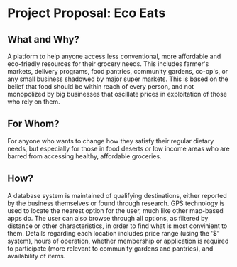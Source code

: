 # Project Proposal: Eco Eats

## What and Why?
A platform to help anyone access less conventional, more affordable and eco-friedly resources for their grocery needs. This includes farmer's markets, delivery programs, food pantries, community gardens, co-op's, or any small business shadowed by major super markets. This is based on the belief that food should be within reach of every person, and not monopolized by big businesses that oscillate prices in exploitation of those who rely on them. 

## For Whom?
For anyone who wants to change how they satisfy their regular dietary needs, but especially for those in food deserts or low income areas who are barred from accessing healthy, affordable groceries.

## How?
A database system is maintained of qualifying destinations, either reported by the business themselves or found through research. GPS technology is used to locate the nearest option for the user, much like other map-based apps do. The user can also browse through all options, as filtered by distance or other characteristics, in order to find what is most convinient to them. Details regarding each location includes price range (using the '$' system), hours of operation, whether membership or application is required to participate (more relevant to community gardens and pantries), and availability of items. 
